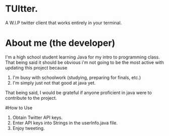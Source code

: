 # TUItter.
A W.I.P twitter client that works entirely in your terminal.

# About me (the developer)
I'm a high school student learning Java for my intro to programming class. That being said it should be obvious i'm not going to be the most active with updating this project because
1. I'm busy with schoolwork (studying, preparing for finals, etc.)
2. I'm simply just not that good at java yet.


That being said, I would be grateful if anyone proficient in java were to contribute to the project.

#How to Use
1. Obtain Twitter API keys.
2. Enter API keys into Strings in the userInfo.java file.
3. Enjoy tweeting.
